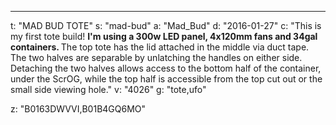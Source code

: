 ---
t: "MAD BUD TOTE"
s: "mad-bud"
a: "Mad_Bud"
d: "2016-01-27"
c: "This is my first tote build! <strong>I'm using a 300w LED panel, 4x120mm fans and 34gal containers. </strong>The top tote has the lid attached in the middle via duct tape. The two halves are separable by unlatching the handles on either side. Detaching the two halves allows access to the bottom half of the container, under the ScrOG, while the top half is accessible from the top cut out or the small side viewing hole."
v: "4026"
g: "tote,ufo"

z: "B0163DWVVI,B01B4GQ6MO"
